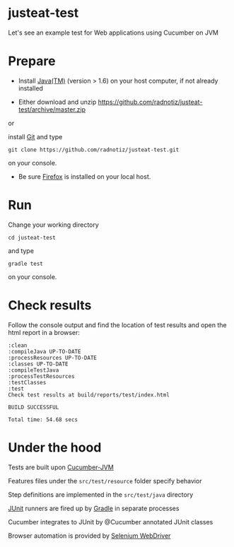 justeat-test
============

Let's see an example test for Web applications using Cucumber on JVM

# Prepare
* Install [Java(TM)](http://java.com) (version > 1.6) on your host computer, if not already installed

* Either download and unzip https://github.com/radnotiz/justeat-test/archive/master.zip 
 
 or 
 
 install [Git](http://git-scm.com) and type 
 ```
 git clone https://github.com/radnotiz/justeat-test.git
 ```
 on your console.

* Be sure [Firefox](http://www.mozilla.org/en-US/firefox/) is installed on your local host.

# Run
Change your working directory
```
cd justeat-test
```
and type 
```
gradle test
```
on your console.

# Check results
Follow the console output and find the location of test results and open the html report in a browser:
```
:clean
:compileJava UP-TO-DATE
:processResources UP-TO-DATE
:classes UP-TO-DATE
:compileTestJava
:processTestResources
:testClasses
:test
Check test results at build/reports/test/index.html

BUILD SUCCESSFUL

Total time: 54.68 secs
```

# Under the hood

Tests are built upon [Cucumber-JVM](https://github.com/cucumber/cucumber-jvm)

Features files under the `src/test/resource` folder specify behavior

Step definitions are implemented in the `src/test/java` directory 

[JUnit](http://junit.org) runners are fired up by [Gradle](http://www.gradle.org) in separate processes

Cucumber integrates to JUnit by @Cucumber annotated JUnit classes

Browser automation is provided by [Selenium WebDriver](http://docs.seleniumhq.org/projects/webdriver/)
